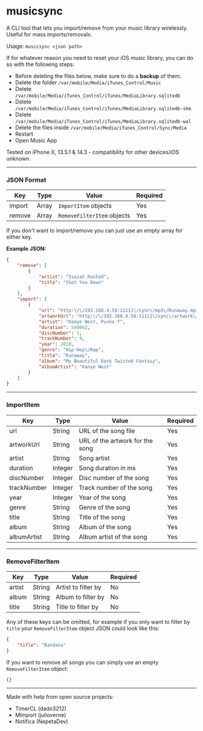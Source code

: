 # musicsync
A CLI tool that lets you import/remove from your music library wirelessly. Useful for mass imports/removals.

Usage: `musicsync <json path>`

If for whatever reason you need to reset your iOS music library, you can do so with the following steps:
- Before deleting the files below, make sure to do a **backup** of them.
- Delete the folder `/var/mobile/Media/iTunes_Control/Music`
- Delete `/var/mobile/Media/iTunes_Control/iTunes/MediaLibrary.sqlitedb`
- Delete `/var/mobile/Media/iTunes_Control/iTunes/MediaLibrary.sqlitedb-shm`
- Delete `/var/mobile/Media/iTunes_Control/iTunes/MediaLibrary.sqlitedb-wal`
- Delete the files inside `/var/mobile/Media/iTunes_Control/Sync/Media`
- Restart
- Open Music App

Tested on iPhone X, 13.5.1 & 14.3 - compatibility for other devices/iOS unknown.

---
### JSON Format
| Key | Type | Value | Required |
| ----------- | ----------- | ----------- | ----------- |
| import | Array  | `ImportItem` objects | Yes
| remove | Array | `RemoveFilterItem` objects | Yes

If you don't want to import/remove you can just use an empty array for either key.

**Example JSON:**
```json
{
	"remove": [
		{
			"artist": "Isaiah Rashad",
			"title": "Shot You Down"
		}
	],
	"import": [
		{
			"url": "http:\/\/192.168.4.50:11111\/sync\/mp3\/Runaway.mp3",
			"artworkUrl": "http:\/\/192.168.4.50:11111\/sync\/artwork\/Runaway.jpg",
			"artist": "Kanye West, Pusha T",
			"duration": 548002,
			"discNumber": 1,
			"trackNumber": 9,
			"year": 2010,
			"genre": "Hip-Hop\/Rap",
			"title": "Runaway",
			"album": "My Beautiful Dark Twisted Fantasy",
			"albumArtist": "Kanye West"
		}
	]
}
```

---
### ImportItem
| Key | Type| Value | Required |
| ----------- | ----------- | ----------- | ----------- |
| url | String | URL of the song file | Yes
| artworkUrl | String | URL of the artwork for the song | Yes
| artist | String | Song artist | Yes
| duration | Integer | Song duration in ms | Yes
| discNumber | Integer | Disc number of the song | Yes
| trackNumber | Integer | Track number of the song | Yes
| year | Integer | Year of the song | Yes
| genre | String | Genre of the song | Yes
| title | String | Title of the song | Yes
| album | String | Album of the song | Yes
| albumArtist | String | Album artist of the song | Yes
---
### RemoveFilterItem
| Key | Type| Value | Required |
| ----------- | ----------- | ----------- | ----------- |
| artist | String | Artist to filter by | No
| album | String | Album to filter by | No
| title | String | Title to filter by | No

Any of these keys can be omitted, for example if you only want to filter by `title` your `RemoveFilterItem` object JSON could look like this:
```json
{
	"title": "Bandana"
}
```
If you want to remove all songs you can simply use an empty `RemoveFilterItem` object:
```json
{}
```

---
Made with help from open source projects:
- TimerCL (dado3212)
- MImport (julioverne)
- Notifica (NepetaDev)
